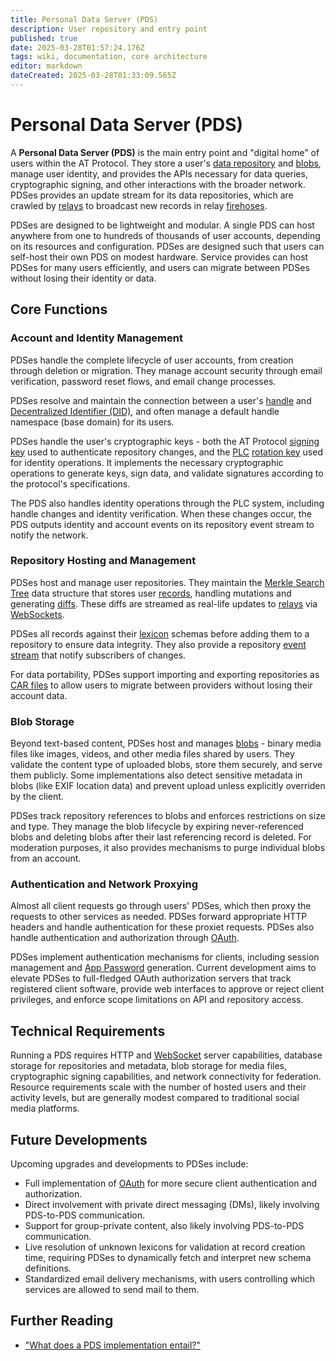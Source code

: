 ```yaml
---
title: Personal Data Server (PDS)
description: User repository and entry point
published: true
date: 2025-03-28T01:57:24.176Z
tags: wiki, documentation, core architecture
editor: markdown
dateCreated: 2025-03-28T01:33:09.565Z
---
```


# Personal Data Server (PDS)
A **Personal Data Server (PDS)** is the main entry point and "digital home" of users within the AT Protocol. They store a user's [data repository](/en/working-groups/community-documentation/data/data-repository) and [blobs](/en/working-groups/community-documentation/data/blob), manage user identity, and provides the APIs necessary for data queries, cryptographic signing, and other interactions with the broader network. PDSes provides an update stream for its data repositories, which are crawled by [relays](/en/working-groups/community-documentation/core-architecture/relay) to broadcast new records in relay [firehoses](/en/working-groups/community-documentation/networking/firehose).

PDSes are designed to be lightweight and modular. A single PDS can host anywhere from one to hundreds of thousands of user accounts, depending on its resources and configuration. PDSes are designed such that users can self-host their own PDS on modest hardware. Service provides can host PDSes for many users efficiently, and users can migrate between PDSes without losing their identity or data. 

## Core Functions

### Account and Identity Management
PDSes handle the complete lifecycle of user accounts, from creation through deletion or migration. They manage account security through email verification, password reset flows, and email change processes. 

PDSes resolve and maintain the connection between a user's [handle](/en/working-groups/community-documentation/identifiers/handle) and [Decentralized Identifier (DID)](/en/working-groups/community-documentation/identifiers/DID), and often manage a default handle namespace (base domain) for its users. 

PDSes handle the user's cryptographic keys - both the AT Protocol [signing key](/en/working-groups/community-documentation/cryptography/signing-key) used to authenticate repository changes, and the [PLC](/en/working-groups/community-documentation/identifiers/DID:PLC) [rotation key](/en/working-groups/community-documentation/cryptography/rotation-key) used for identity operations. It implements the necessary cryptographic operations to generate keys, sign data, and validate signatures according to the protocol's specifications. 

The PDS also handles identity operations through the PLC system, including handle changes and identity verification. When these changes occur, the PDS outputs identity and account events on its repository event stream to notify the network. 

### Repository Hosting and Management
PDSes host and manage user repositories. They maintain the [Merkle Search Tree](/en/working-groups/community-documentation/data/merkle-search-tree) data structure that stores user [records](/en/working-groups/community-documentation/data/record), handling mutations and generating [diffs](/en/working-groups/community-documentation/networking/diff). These diffs are streamed as real-life updates to [relays](/en/working-groups/community-documentation/core-architecture/relay) via [WebSockets](/en/working-groups/community-documentation/networking/websocket).

PDSes all records against their [lexicon](/en/working-groups/community-documentation/data/lexicon) schemas before adding them to a repository to ensure data integrity. They also provide a repository [event stream](/en/working-groups/community-documentation/networking/pds-event-stream) that notify subscribers of changes.

For data portability, PDSes support importing and exporting repositories as [CAR files](/en/working-groups/community-documentation/data/car-file) to allow users to migrate between providers without losing their account data.

### Blob Storage
Beyond text-based content, PDSes host and manages [blobs](/en/working-groups/community-documentation/data/blob) - binary media files like images, videos, and other media files shared by users. They validate the content type of uploaded blobs, store them securely, and serve them publicly. Some implementations also detect sensitive metadata in blobs (like EXIF location data) and prevent upload unless explicitly overriden by the client.

PDSes track repository references to blobs and enforces restrictions on size and type. They manage the blob lifecycle by expiring never-referenced blobs and deleting blobs after their last referencing record is deleted. For moderation purposes, it also provides mechanisms to purge individual blobs from an account. 

### Authentication and Network Proxying
Almost all client requests go through users' PDSes, which then proxy the requests to other services as needed. PDSes forward appropriate HTTP headers and handle authentication for these proxiet requests. PDSes also handle authentication and authorization through [OAuth](/en/working-groups/community-documentation/networking/oauth).

PDSes implement authentication mechanisms for clients, including session management and [App Password](/en/working-groups/community-documentation/networking/app-password) generation. Current development aims to elevate PDSes to full-fledged OAuth authorization servers that track registered client software, provide web interfaces to approve or reject client privileges, and enforce scope limitations on API and repository access.

## Technical Requirements
Running a PDS requires HTTP and [WebSocket](/en/working-groups/community-documentation/networking/websocket) server capabilities, database storage for repositories and metadata, blob storage for media files, cryptographic signing capabilities, and network connectivity for federation. Resource requirements scale with the number of hosted users and their activity levels, but are generally modest compared to traditional social media platforms. 

## Future Developments
Upcoming upgrades and developments to PDSes include:
- Full implementation of [OAuth](/en/working-groups/community-documentation/networking/oauth) for more secure client authentication and authorization.
- Direct involvement with private direct messaging (DMs), likely involving PDS-to-PDS communication.
- Support for group-private content, also likely involving PDS-to-PDS communication.
- Live resolution of unknown lexicons for validation at record creation time, requiring PDSes to dynamically fetch and interpret new schema definitions.
- Standardized email delivery mechanisms, with users controlling which services are allowed to send mail to them.

## Further Reading
- ["What does a PDS implementation entail?"](https://github.com/bluesky-social/atproto/discussions/2350)